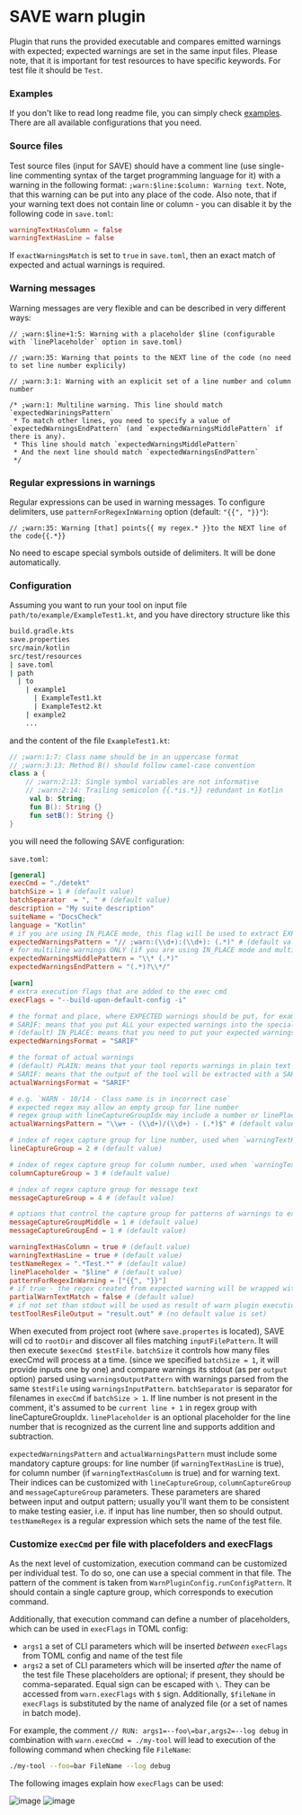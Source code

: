 # SAVE warn plugin
Plugin that runs the provided executable and compares emitted warnings with expected; expected warnings are set in the same input files.
Please note, that it is important for test resources to have specific keywords. For test file it should be `Test`.

### Examples
If you don't like to read long readme file, you can simply check [examples](/examples/kotlin-diktat/warn). 
There are all available configurations that you need.

### Source files
Test source files (input for SAVE) should have a comment line (use single-line commenting syntax of the target programming language for it)
with a warning in the following format: `;warn:$line:$column: Warning text`. Note, that this warning can be put into any place of the code.
Also note, that if your warning text does not contain line or column - you can disable it by the following code in `save.toml`:
```toml
warningTextHasColumn = false
warningTextHasLine = false
```

If `exactWarningsMatch` is set to `true` in `save.toml`, then an exact match of expected and actual warnings is required.

### Warning messages
Warning messages are very flexible and can be described in very different ways:
```
// ;warn:$line+1:5: Warning with a placeholder $line (configurable with `linePlaceholder` option in save.toml)
```
```
// ;warn:35: Warning that points to the NEXT line of the code (no need to set line number explicily)
```
```
// ;warn:3:1: Warning with an explicit set of a line number and column number
```
```
/* ;warn:1: Multiline warning. This line should match `expectedWariningsPattern`
 * To match other lines, you need to specify a value of `expectedWarningsEndPattern` (and `expectedWarningsMiddlePattern` if there is any).
 * This line should match `expectedWarningsMiddlePattern`
 * And the next line should match `expectedWarningsEndPattern`
 */
```
### Regular expressions in warnings
Regular expressions can be used in warning messages.
To configure delimiters, use `patternForRegexInWarning` option (default: `"{{", "}}"`):
```
// ;warn:35: Warning [that] points{{ my regex.* }}to the NEXT line of the code{{.*}}
```
No need to escape special symbols outside of delimiters. It will be done automatically.

### Configuration
Assuming you want to run your tool on input file `path/to/example/ExampleTest1.kt`,
and you have directory structure like this
```bash
build.gradle.kts
save.properties
src/main/kotlin
src/test/resources
| save.toml
| path
  | to
    | example1
      | ExampleTest1.kt
      | ExampleTest2.kt
    | example2
    ...
```
and the content of the file `ExampleTest1.kt`:
```kotlin
// ;warn:1:7: Class name should be in an uppercase format
// ;warn:3:13: Method B() should follow camel-case convention 
class a {
    // ;warn:2:13: Single symbol variables are not informative
    // ;warn:2:14: Trailing semicolon {{.*is.*}} redundant in Kotlin
     val b: String;
     fun B(): String {}
     fun setB(): String {}
}
```

you will need the following SAVE configuration:

`save.toml`:
```toml
[general]
execCmd = "./detekt"
batchSize = 1 # (default value)
batchSeparator  = ", " # (default value)
description = "My suite description"
suiteName = "DocsCheck"
language = "Kotlin"
# if you are using IN_PLACE mode, this flag will be used to extract EXPECTED warnings from the file 
expectedWarningsPattern = "// ;warn:(\\d+):(\\d+): (.*)" # (default value)
# for multiline warnings ONLY (if you are using IN_PLACE mode and multiline warnings)
expectedWarningsMiddlePattern = "\\* (.*)"
expectedWarningsEndPattern = "(.*)?\\*/"

[warn]
# extra execution flags that are added to the exec cmd
execFlags = "--build-upon-default-config -i"

# the format and place, where EXPECTED warnings should be put, for example:
# SARIF: means that you put ALL your expected warnings into the special file with the name 'save-warnings.sarif'
# (default) IN_PLACE: means that you need to put your expected warnings into the test resource (and they will be matched by expectedWarningsPattern)
expectedWarningsFormat = "SARIF"

# the format of actual warnings 
# (default) PLAIN: means that your tool reports warnings in plain text that. Warnings will be extracted with actualWarningsPattern
# SARIF: means that the output of the tool will be extracted with a SARIF format
actualWarningsFormat = "SARIF"

# e.g. `WARN - 10/14 - Class name is in incorrect case`
# expected regex may allow an empty group for line number
# regex group with lineCaptureGroupIdx may include a number or linePlaceholder and addition/subtraction of a number
actualWarningsPattern = "\\w+ - (\\d+)/(\\d+) - (.*)$" # (default value)

# index of regex capture group for line number, used when `warningTextHasLine == true`
lineCaptureGroup = 2 # (default value)

# index of regex capture group for column number, used when `warningTextHasColumn == true`
columnCaptureGroup = 3 # (default value)

# index of regex capture group for message text
messageCaptureGroup = 4 # (default value)

# options that control the capture group for patterns of warnings to extract multiline warning
messageCaptureGroupMiddle = 1 # (default value)
messageCaptureGroupEnd = 1 # (default value)

warningTextHasColumn = true # (default value)
warningTextHasLine = true # (default value)
testNameRegex = ".*Test.*" # (default value)
linePlaceholder = "$line" # (default value)
patternForRegexInWarning = ["{{", "}}"]
# if true - the regex created from expected warning will be wrapped with '.*': .*warn.*.
partialWarnTextMatch = false # (default value)
# if not set than stdout will be used as result of warn plugin execution
testToolResFileOutput = "result.out" # (no default value is set)
```

When executed from project root (where `save.propertes` is located), SAVE will cd to `rootDir` and discover all files
matching `inputFilePattern`. It will then execute `$execCmd $testFile`. `batchSize` it controls how many files execCmd will process at a time. (since we specified
`batchSize = 1`, it will provide inputs one by one) and compare warnings its stdout (as per `output` option) parsed using `warningsOutputPattern` with warnings
parsed from the same `$testFile` using `warningsInputPattern`. `batchSeparator` is separator for filenames in `execCmd` if `batchSize > 1`.
If line number is not present in the comment, it's assumed to be `current line + 1` in regex group with lineCaptureGroupIdx. 
`linePlaceholder` is an optional placeholder for the line number that is recognized as the current line and supports addition and subtraction.

`expectedWarningsPattern` and `actualWarningsPattern` must include some mandatory capture groups: for line number (if `warningTextHasLine` is true),
for column number (if `warningTextHasColumn` is true) and for warning text. Their indices can be customized
with `lineCaptureGroup`, `columnCaptureGroup` and `messageCaptureGroup` parameters. These parameters are shared between input and output pattern;
usually you'll want them to be consistent to make testing easier, i.e. if input has line number, then so should output.
`testNameRegex` is a regular expression which sets the name of the test file.

### Customize `execCmd` per file with placefolders and execFlags
As the next level of customization, execution command can be customized per individual test. To do so, one can use a special comment in that file.
The pattern of the comment is taken from `WarnPluginConfig.runConfigPattern`. It should contain a single capture group, which corresponds to
execution command.

Additionally, that execution command can define a number of placeholders, which can be used in `execFlags` in TOML config:
* `args1` a set of CLI parameters which will be inserted _between_ `execFlags` from TOML config and name of the test file
* `args2` a set of CLI parameters which will be inserted _after_ the name of the test file
These placeholders are optional; if present, they should be comma-separated. Equal sign can be escaped with `\`. They can be accessed
from `warn.execFlags` with `$` sign. Additionally, `$fileName` in `execFlags` is substituted by the name of analyzed file
(or a set of names in batch mode).

For example, the comment `// RUN: args1=--foo\=bar,args2=--log debug` in combination with `warn.execCmd = ./my-tool` will lead to execution
of the following command when checking file `FileName`:
```bash
./my-tool --foo=bar FileName --log debug
```

The following images explain how `execFlags` can be used:

![image](https://user-images.githubusercontent.com/58667063/137911101-2fd15061-4d9a-4e54-a40e-0d136ff81e47.png)
![image](https://user-images.githubusercontent.com/58667063/137928360-0c3b8615-40c9-4fe3-8b4e-7c640b385491.png)

